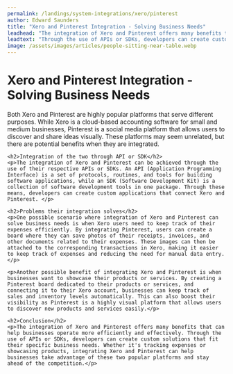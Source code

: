 ```yaml
---
permalink: /landings/system-integrations/xero/pinterest
author: Edward Saunders
title: "Xero and Pinterest Integration - Solving Business Needs"
leadhead: "The integration of Xero and Pinterest offers many benefits that can help businesses operate more efficiently and effectively"
leadtext: "Through the use of APIs or SDKs, developers can create custom solutions that fit their specific business needs. Whether it's tracking expenses or showcasing products, integrating Xero and Pinterest can help businesses take advantage of these two popular platforms and stay ahead of the competition."
image: /assets/images/articles/people-sitting-near-table.webp
---
```

<div class="arttext">	<h1>Xero and Pinterest Integration - Solving Business Needs</h1>
	<p>Both Xero and Pinterest are highly popular platforms that serve different purposes. While Xero is a cloud-based accounting software for small and medium businesses, Pinterest is a social media platform that allows users to discover and share ideas visually. These platforms may seem unrelated, but there are potential benefits when they are integrated.</p>

	<h2>Integration of the two through API or SDK</h2>
	<p>The integration of Xero and Pinterest can be achieved through the use of their respective APIs or SDKs. An API (Application Programming Interface) is a set of protocols, routines, and tools for building software applications, while an SDK (Software Development Kit) is a collection of software development tools in one package. Through these means, developers can create custom applications that connect Xero and Pinterest. </p>

	<h2>Problems their integration solves</h2>
	<p>One possible scenario where integration of Xero and Pinterest can solve business needs is when Xero users need to keep track of their expenses efficiently. By integrating Pinterest, users can create a board where they can save photos of their receipts, invoices, and other documents related to their expenses. These images can then be attached to the corresponding transactions in Xero, making it easier to keep track of expenses and reducing the need for manual data entry.</p>

	<p>Another possible benefit of integrating Xero and Pinterest is when businesses want to showcase their products or services. By creating a Pinterest board dedicated to their products or services, and connecting it to their Xero account, businesses can keep track of sales and inventory levels automatically. This can also boost their visibility as Pinterest is a highly visual platform that allows users to discover new products and services easily.</p>

	<h2>Conclusion</h2>
	<p>The integration of Xero and Pinterest offers many benefits that can help businesses operate more efficiently and effectively. Through the use of APIs or SDKs, developers can create custom solutions that fit their specific business needs. Whether it's tracking expenses or showcasing products, integrating Xero and Pinterest can help businesses take advantage of these two popular platforms and stay ahead of the competition.</p>
</div>